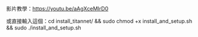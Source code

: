 影片教學：https://youtu.be/aAgXceMIrD0

或直接輸入這個：cd install_titannet/ && sudo chmod +x install_and_setup.sh && sudo ./install_and_setup.sh
